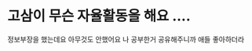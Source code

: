 # 고삼이 무슨 자율활동을 해요 ....
정보부장을 했는데요
아무것도 안했어요
나 공부한거 공유해주니까 애들 좋아하더라

<!--stackedit_data:
eyJoaXN0b3J5IjpbLTE4Mjc1MjQ2NTAsMjEzMTAyOTMzMF19
-->